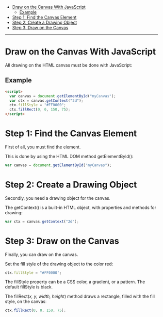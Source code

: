 - [Draw on the Canvas With JavaScript](#draw-on-the-canvas-with-javascript)
  * [Example](#example)
- [Step 1: Find the Canvas Element](#step-1--find-the-canvas-element)
- [Step 2: Create a Drawing Object](#step-2--create-a-drawing-object)
- [Step 3: Draw on the Canvas](#step-3--draw-on-the-canvas)
___
# Draw on the Canvas With JavaScript
All drawing on the HTML canvas must be done with JavaScript:
## Example
```html
<script>
  var canvas = document.getElementById("myCanvas");
  var ctx = canvas.getContext("2d");
  ctx.fillStyle = "#FF0000";
  ctx.fillRect(0, 0, 150, 75);
</script>
```

# Step 1: Find the Canvas Element
First of all, you must find the <canvas> element.

This is done by using the HTML DOM method getElementById():
```js
var canvas = document.getElementById("myCanvas");
```

# Step 2: Create a Drawing Object
Secondly, you need a drawing object for the canvas.

The getContext() is a built-in HTML object, with properties and methods for drawing:
```js
var ctx = canvas.getContext("2d");
```

# Step 3: Draw on the Canvas
Finally, you can draw on the canvas.

Set the fill style of the drawing object to the color red:
```js
ctx.fillStyle = "#FF0000";
```
The fillStyle property can be a CSS color, a gradient, or a pattern. The default fillStyle is black.

The fillRect(*x, y, width, height*) method draws a rectangle, filled with the fill style, on the canvas:
```js
ctx.fillRect(0, 0, 150, 75);
```
